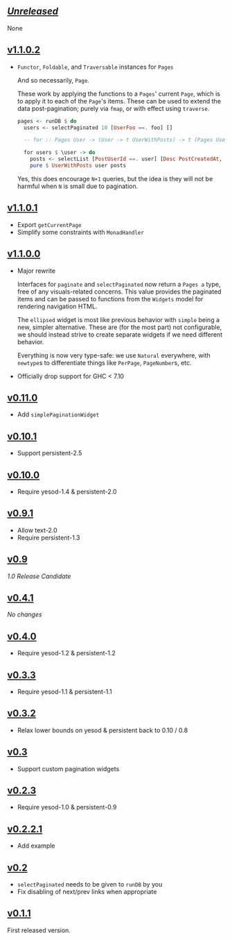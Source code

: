 ## [*Unreleased*](https://github.com/pbrisbin/yesod-paginator/compare/v1.1.0.2...master)

None

## [v1.1.0.2](https://github.com/pbrisbin/yesod-paginator/compare/v1.1.0.0...v1.1.0.2)

- `Functor`, `Foldable`, and `Traversable` instances for `Pages`

  And so necessarily, `Page`.

  These work by applying the functions to a `Pages`' current `Page`, which is to
  apply it to each of the `Page`'s items. These can be used to extend the data
  post-pagination; purely via `fmap`, or with effect using `traverse`.

  ```hs
  pages <- runDB $ do
    users <- selectPaginated 10 [UserFoo ==. foo] []

    -- for :: Pages User -> (User -> t UserWithPosts) -> t (Pages UserWithPosts)

    for users $ \user -> do
      posts <- selectList [PostUserId ==. user] [Desc PostCreatedAt, LimitTo 5]
      pure $ UserWithPosts user posts
  ```

  Yes, this does encourage `N+1` queries, but the idea is they will not be
  harmful when `N` is small due to pagination.

## [v1.1.0.1](https://github.com/pbrisbin/yesod-paginator/compare/v1.1.0.0...v1.1.0.1)

- Export `getCurrentPage`
- Simplify some constraints with `MonadHandler`

## [v1.1.0.0](https://github.com/pbrisbin/yesod-paginator/compare/v0.11.0...v1.1.0.0)

- Major rewrite

  Interfaces for `paginate` and `selectPaginated` now return a `Pages a` type,
  free of any visuals-related concerns. This value provides the paginated items
  and can be passed to functions from the `Widgets` model for rendering
  navigation HTML.

  The `ellipsed` widget is most like previous behavior with `simple` being a
  new, simpler alternative. These are (for the most part) not configurable, we
  should instead strive to create separate widgets if we need different
  behavior.

  Everything is now very type-safe: we use `Natural` everywhere, with `newtype`s
  to differentiate things like `PerPage`, `PageNumber`s, etc.

- Officially drop support for GHC < 7.10

## [v0.11.0](https://github.com/pbrisbin/yesod-paginator/compare/v0.10.1...v0.11.0)

- Add `simplePaginationWidget`

## [v0.10.1](https://github.com/pbrisbin/yesod-paginator/compare/v0.10.0...v0.10.1)

- Support persistent-2.5

## [v0.10.0](https://github.com/pbrisbin/yesod-paginator/compare/v0.9.1...v0.10.0)

- Require yesod-1.4 & persistent-2.0

## [v0.9.1](https://github.com/pbrisbin/yesod-paginator/compare/v0.9...v0.9.1)

- Allow text-2.0
- Require persistent-1.3

## [v0.9](https://github.com/pbrisbin/yesod-paginator/compare/v0.4.1...v0.9)

*1.0 Release Candidate*

## [v0.4.1](https://github.com/pbrisbin/yesod-paginator/compare/v0.4.0...v0.4.1)

*No changes*

## [v0.4.0](https://github.com/pbrisbin/yesod-paginator/compare/v0.3.3...v0.4.0)

- Require yesod-1.2 & persistent-1.2

## [v0.3.3](https://github.com/pbrisbin/yesod-paginator/compare/v0.3.2...v0.3.3)

- Require yesod-1.1 & persistent-1.1

## [v0.3.2](https://github.com/pbrisbin/yesod-paginator/compare/v0.3...v0.3.2)

- Relax lower bounds on yesod & persistent back to 0.10 / 0.8

## [v0.3](https://github.com/pbrisbin/yesod-paginator/compare/v0.2.3...v0.3)

- Support custom pagination widgets

## [v0.2.3](https://github.com/pbrisbin/yesod-paginator/compare/v0.2.2.1...v0.2.3)

- Require yesod-1.0 & persistent-0.9

## [v0.2.2.1](https://github.com/pbrisbin/yesod-paginator/compare/v0.2...v0.2.2.1)

- Add example

## [v0.2](https://github.com/pbrisbin/yesod-paginator/compare/v0.1.1...v0.2)

- `selectPaginated` needs to be given to `runDB` by you
- Fix disabling of next/prev links when appropriate

## [v0.1.1](https://github.com/pbrisbin/yesod-paginator/tree/v0.1.1)

First released version.
